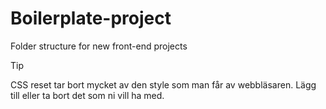 # Boilerplate-project

Folder structure for new front-end projects

> [!TIP]
> CSS reset tar bort mycket av den style som man får av webbläsaren. Lägg till eller ta bort det som ni vill ha med.
